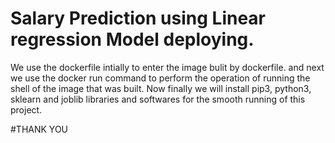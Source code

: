 # Salary Prediction using Linear regression Model deploying.

We use the dockerfile intially to enter the image bulit by dockerfile.
and next we use the docker run command to perform the operation of running the shell of the image that was built.
Now finally we will install pip3, python3, sklearn and joblib libraries and softwares for the smooth running of this project.

#THANK YOU

